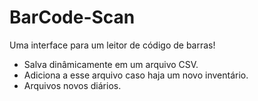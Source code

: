 # BarCode-Scan

Uma interface para um leitor de código de barras!

- Salva dinâmicamente em um arquivo CSV.
- Adiciona a esse arquivo caso haja um novo inventário.
- Arquivos novos diários.
